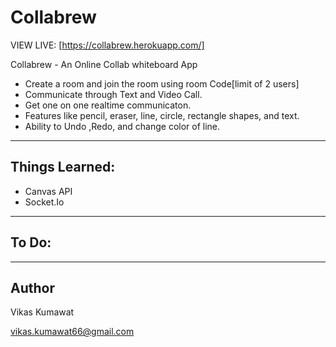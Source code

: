 # Collabrew

VIEW LIVE: [https://collabrew.herokuapp.com/]

<!-- ![App Screenshot](/public/images/nosh-ipad.png) -->

Collabrew - An Online Collab whiteboard App

- Create a room and join the room using room Code[limit of 2 users]
- Communicate through Text and Video Call.
- Get one on one realtime communicaton.
- Features like pencil, eraser, line, circle, rectangle shapes, and text. 
- Ability to Undo ,Redo, and change color of line.
---

## Things Learned:

- Canvas API
- Socket.Io

---

## To Do:



---

## Author

Vikas Kumawat

vikas.kumawat66@gmail.com
